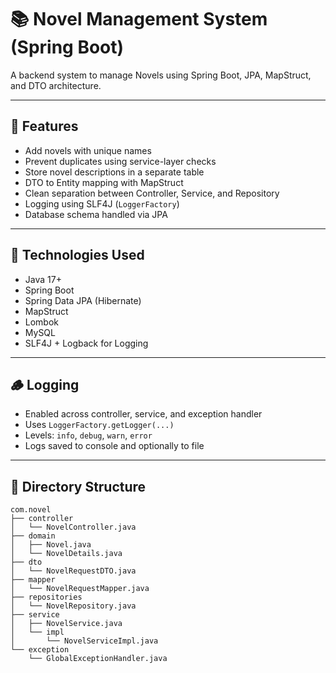 # 📚 Novel Management System (Spring Boot)

A backend system to manage Novels using Spring Boot, JPA, MapStruct, and DTO architecture.

---

## 🚀 Features

- Add novels with unique names
- Prevent duplicates using service-layer checks
- Store novel descriptions in a separate table
- DTO to Entity mapping with MapStruct
- Clean separation between Controller, Service, and Repository
- Logging using SLF4J (`LoggerFactory`)
- Database schema handled via JPA

---

## 🧩 Technologies Used

- Java 17+
- Spring Boot
- Spring Data JPA (Hibernate)
- MapStruct
- Lombok
- MySQL
- SLF4J + Logback for Logging

---

## 🪵 Logging

- Enabled across controller, service, and exception handler
- Uses `LoggerFactory.getLogger(...)`
- Levels: `info`, `debug`, `warn`, `error`
- Logs saved to console and optionally to file

---

## 📁 Directory Structure

```plaintext
com.novel
├── controller
│   └── NovelController.java
├── domain
│   ├── Novel.java
│   └── NovelDetails.java
├── dto
│   └── NovelRequestDTO.java
├── mapper
│   └── NovelRequestMapper.java
├── repositories
│   └── NovelRepository.java
├── service
│   ├── NovelService.java
│   └── impl
│       └── NovelServiceImpl.java
└── exception
    └── GlobalExceptionHandler.java
```
